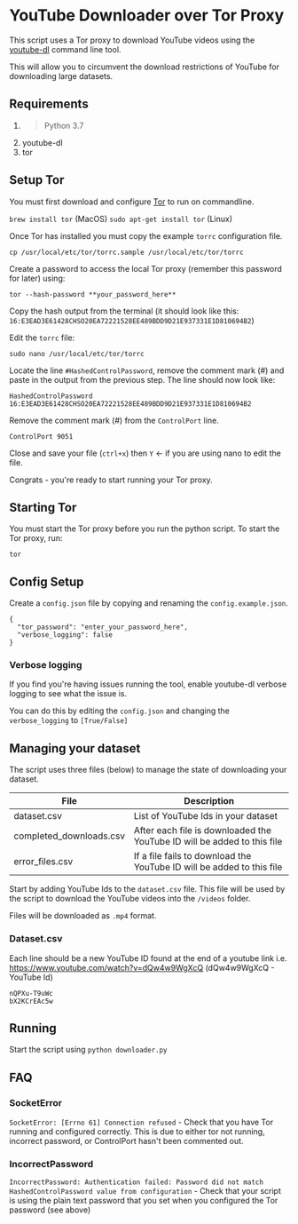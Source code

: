 # YouTube Downloader over Tor Proxy
This script uses a Tor proxy to download YouTube videos using the [youtube-dl](https://github.com/ytdl-org/youtube-dl/blob/master/README.md#readme) command line tool.

This will allow you to circumvent the download restrictions of YouTube for downloading large datasets.

## Requirements
1. > Python 3.7 
2. youtube-dl 
3. tor 

## Setup Tor
You must first download and configure [Tor](https://www.torproject.org/) to run on commandline.

```brew install tor``` (MacOS)
```sudo apt-get install tor``` (Linux)

Once Tor has installed you must copy the example ```torrc``` configuration file.

```cp /usr/local/etc/tor/torrc.sample /usr/local/etc/tor/torrc```

Create a password to access the local Tor proxy (remember this password for later) using:

```tor --hash-password **your_password_here**```

Copy the hash output from the terminal (it should look like this: ```16:E3EAD3E61428CHSO20EA72221528EE489BDD9D21E937331E1D810694B2```)

Edit the ```torrc``` file:

```sudo nano /usr/local/etc/tor/torrc```

Locate the line ```#HashedControlPassword```, remove the comment mark (#) and paste in the output from the previous step. The line should now look like:

```HashedControlPassword 16:E3EAD3E61428CHSO20EA72221528EE489BDD9D21E937331E1D810694B2```

Remove the comment mark (#) from the ```ControlPort``` line.
```
ControlPort 9051
```

Close and save your file (```ctrl+x```) then ```Y``` <- if you are using nano to edit the file.

Congrats - you're ready to start running your Tor proxy.

## Starting Tor
You must start the Tor proxy before you run the python script. To start the Tor proxy, run:

```tor```

## Config Setup
Create a ```config.json``` file by copying and renaming the ```config.example.json```.

```
{
  "tor_password": "enter_your_password_here",
  "verbose_logging": false
}
```

### Verbose logging
If you find you're having issues running the tool, enable youtube-dl verbose logging to see what the issue is.

You can do this by editing the ```config.json``` and changing the ```verbose_logging``` to ```[True/False]```

## Managing your dataset
The script uses three files (below) to manage the state of downloading your dataset.

| File                      | Description                                                             |
|---------------------------|-------------------------------------------------------------------------|
| dataset\.csv              | List of YouTube Ids in your dataset                                     |
| completed\_downloads\.csv | After each file is downloaded the YouTube ID will be added to this file |
| error\_files\.csv         | If a file fails to download the YouTube ID will be added to this file   |

Start by adding YouTube Ids to the ```dataset.csv``` file. This file will be used by the script to download the YouTube videos into the ```/videos``` folder.

Files will be downloaded as ```.mp4``` format.

### Dataset.csv
Each line should be a new YouTube ID found at the end of a youtube link i.e. https://www.youtube.com/watch?v=dQw4w9WgXcQ (dQw4w9WgXcQ - YouTube Id)
```
nQPXu-T9uWc
bX2KCrEAc5w
```

## Running
Start the script using ```python downloader.py```

## FAQ
### SocketError
```SocketError: [Errno 61] Connection refused``` - Check that you have Tor running and configured correctly. This is due to either tor not running, incorrect password, or ControlPort hasn't been commented out.

### IncorrectPassword
```IncorrectPassword: Authentication failed: Password did not match HashedControlPassword value from configuration``` - Check that your script is using the plain text password that you set when you configured the Tor password (see above)
